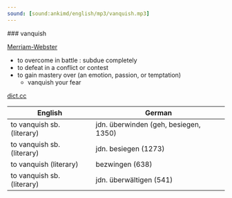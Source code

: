 ```yaml
---
sound: [sound:ankimd/english/mp3/vanquish.mp3]
---
```


\### vanquish

[Merriam-Webster](https://www.merriam-webster.com/dictionary/vanquish)

- to overcome in battle : subdue completely
- to defeat in a conflict or contest
- to gain mastery over (an emotion, passion, or temptation)
    - vanquish your fear

[dict.cc](https://www.dict.cc/vanquish)

| English        | German       |
| -------------- | ------------ |
| to vanquish sb. (literary) | jdn. überwinden (geh, besiegen, 1350) |
| to vanquish sb. (literary) | jdn. besiegen (1273) |
| to vanquish (literary) | bezwingen (638) |
| to vanquish sb. (literary) | jdn. überwältigen (541) |
